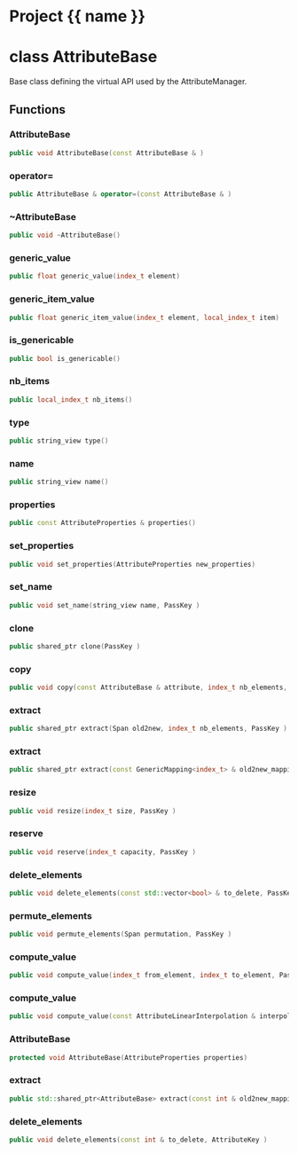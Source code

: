 <script setup>
import {useRoute} from 'vitepress'
const {path} = useRoute()
const tokens = path.split('/')
const words = tokens[2].split('-');
for (let i = 0; i < words.length; i++) {
    words[i] = words[i].charAt(0).toUpperCase() + words[i].slice(1);
    words[i] = words[i].replace('geode', 'Geode')
}
const name = words.join('-');
</script>
# Project {{ name }}

# class AttributeBase


 Base class defining the virtual API used by the AttributeManager.



## Functions

### AttributeBase

```cpp
public void AttributeBase(const AttributeBase & )
```


### operator=

```cpp
public AttributeBase & operator=(const AttributeBase & )
```


### ~AttributeBase

```cpp
public void ~AttributeBase()
```


### generic_value

```cpp
public float generic_value(index_t element)
```

### generic_item_value

```cpp
public float generic_item_value(index_t element, local_index_t item)
```

### is_genericable

```cpp
public bool is_genericable()
```

### nb_items

```cpp
public local_index_t nb_items()
```

### type

```cpp
public string_view type()
```

### name

```cpp
public string_view name()
```


### properties

```cpp
public const AttributeProperties & properties()
```


### set_properties

```cpp
public void set_properties(AttributeProperties new_properties)
```


### set_name

```cpp
public void set_name(string_view name, PassKey )
```


### clone

```cpp
public shared_ptr clone(PassKey )
```

### copy

```cpp
public void copy(const AttributeBase & attribute, index_t nb_elements, PassKey )
```

### extract

```cpp
public shared_ptr extract(Span old2new, index_t nb_elements, PassKey )
```

### extract

```cpp
public shared_ptr extract(const GenericMapping<index_t> & old2new_mapping, index_t nb_elements, PassKey )
```

### resize

```cpp
public void resize(index_t size, PassKey )
```

### reserve

```cpp
public void reserve(index_t capacity, PassKey )
```

### delete_elements

```cpp
public void delete_elements(const std::vector<bool> & to_delete, PassKey )
```

### permute_elements

```cpp
public void permute_elements(Span permutation, PassKey )
```

### compute_value

```cpp
public void compute_value(index_t from_element, index_t to_element, PassKey )
```

### compute_value

```cpp
public void compute_value(const AttributeLinearInterpolation & interpolation, index_t to_element, PassKey )
```

### AttributeBase

```cpp
protected void AttributeBase(AttributeProperties properties)
```


### extract

```cpp
public std::shared_ptr<AttributeBase> extract(const int & old2new_mapping, index_t nb_elements, AttributeKey )
```

### delete_elements

```cpp
public void delete_elements(const int & to_delete, AttributeKey )
```



